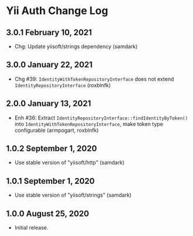 # Yii Auth Change Log


## 3.0.1 February 10, 2021

- Chg: Update yiisoft/strings dependency (samdark)

## 3.0.0 January 22, 2021

- Chg #39: `IdentityWithTokenRepositoryInterface` does not extend `IdentityRepositoryInterface` (roxblnfk)

## 2.0.0 January 13, 2021

- Enh #36: Extract `IdentityRepositoryInterface::findIdentityByToken()` into `IdentityWithTokenRepositoryInterface`, make token type configurable (armpogart, roxblnfk)

## 1.0.2 September 1, 2020

- Use stable version of "yiisoft/http" (samdark)

## 1.0.1 September 1, 2020

- Use stable version of "yiisoft/strings" (samdark)

## 1.0.0 August 25, 2020

- Initial release.
